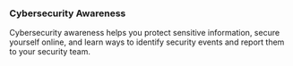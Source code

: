 ### Cybersecurity Awareness

Cybersecurity awareness helps you protect sensitive information, secure yourself online,
and learn ways to identify security events and report them to your security team.
